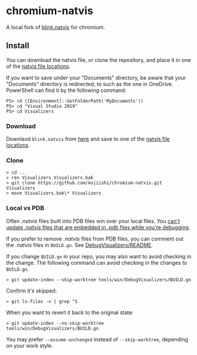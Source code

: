 # chromium-natvis

A local fork of [blink.natvis] for chromium.

[blink.natvis]: https://source.chromium.org/chromium/chromium/src/+/main:tools/win/DebugVisualizers/blink.natvis?q=natvis&ss=chromium%2Fchromium%2Fsrc

## Install

You can download the natvis file, or clone the repository,
and place it in one of the [natvis file locations].

If you want to save under your "Documents" directory,
be aware that your "Documents" directory is redirected,
to such as the one in OneDrive.
PowerShell can find it by the following command:
```
PS> cd ([Environment]::GetFolderPath('MyDocuments'))
PS> cd "Visual Studio 2019"
PS> cd Visualizers
```

### Download

Downlaod `blink.natvis` from
[here](https://raw.githubusercontent.com/kojiishi/chromium-natvis/main/blink.natvis)
and save to one of the [natvis file locations].

### Clone

```
> cd ..
> ren Visualizers Visualizers.bak
> git clone https://github.com/kojiishi/chromium-natvis.git Visualizers
> move Visualizers.bak\* Visualizers
```

### Local vs PDB

Often _.natvis_ files built into PDB files win over your local files.
You [can't update _.natvis_ files that are embedded in .pdb files while you're
debugging](https://docs.microsoft.com/en-us/visualstudio/debugger/create-custom-views-of-native-objects?view=vs-2019#:~:text=You%20can%27t%20update%20.natvis%20files%20that%20are%20embedded%20in%20.pdb%20files%20while%20you%27re%20debugging.).

If you prefer to remove _.natvis_ files from PDB files,
you can comment out the _.natvis_ files in `BUILD.gn`.
See [DebugVisualizers/README].

If you change `BUILD.gn` in your repo,
you may also want to avoid checking in the change.
The following command can avoid checking in the changes to `BUILD.gn`.
```
> git update-index --skip-worktree tools/win/DebugVisualizers/BUILD.gn
```
Confirm it's skipped:
```
> git ls-files -v | grep ^S
```
When you want to revert it back to the original state:
```
> git update-index --no-skip-worktree tools/win/DebugVisualizers/BUILD.gn
```

You may prefer `--assume-unchanged` instead of `--skip-worktree`,
depending on your work style.

[DebugVisualizers/README]: https://source.chromium.org/chromium/chromium/src/+/main:tools/win/DebugVisualizers/README.md
[natvis file locations]: https://docs.microsoft.com/en-us/visualstudio/debugger/create-custom-views-of-native-objects?view=vs-2019#BKMK_natvis_location
